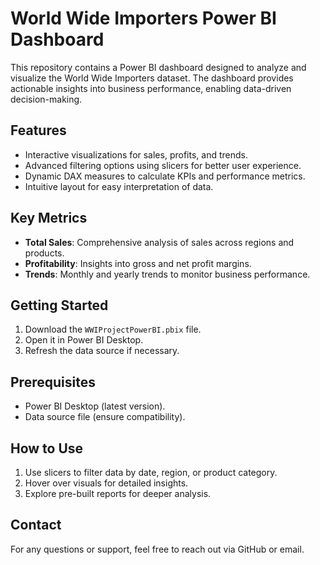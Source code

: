 # World Wide Importers Power BI Dashboard

This repository contains a Power BI dashboard designed to analyze and visualize the World Wide Importers dataset. The dashboard provides actionable insights into business performance, enabling data-driven decision-making.

## Features
- Interactive visualizations for sales, profits, and trends.
- Advanced filtering options using slicers for better user experience.
- Dynamic DAX measures to calculate KPIs and performance metrics.
- Intuitive layout for easy interpretation of data.

## Key Metrics
- **Total Sales**: Comprehensive analysis of sales across regions and products.
- **Profitability**: Insights into gross and net profit margins.
- **Trends**: Monthly and yearly trends to monitor business performance.

## Getting Started
1. Download the `WWIProjectPowerBI.pbix` file.
2. Open it in Power BI Desktop.
3. Refresh the data source if necessary.

## Prerequisites
- Power BI Desktop (latest version).
- Data source file (ensure compatibility).

## How to Use
1. Use slicers to filter data by date, region, or product category.
2. Hover over visuals for detailed insights.
3. Explore pre-built reports for deeper analysis.

## Contact
For any questions or support, feel free to reach out via GitHub or email.
